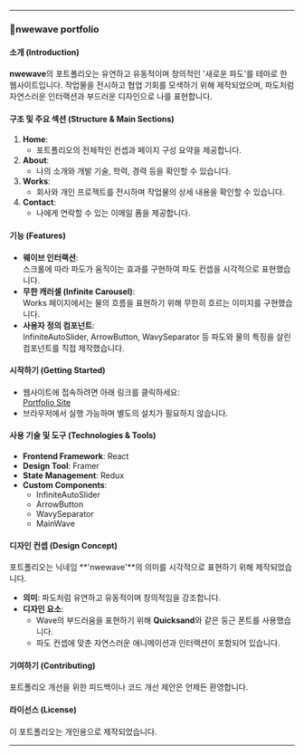 

---

### 🌊nwewave portfolio

#### **소개 (Introduction)**  
**nwewave**의 포트폴리오는 유연하고 유동적이며 창의적인 '새로운 파도'를 테마로 한 웹사이트입니다. 작업물을 전시하고 협업 기회를 모색하기 위해 제작되었으며, 파도처럼 자연스러운 인터랙션과 부드러운 디자인으로 나를 표현합니다.

#### **구조 및 주요 섹션 (Structure & Main Sections)**  
1. **Home**:  
   - 포트폴리오의 전체적인 컨셉과 페이지 구성 요약을 제공합니다.  
2. **About**:  
   - 나의 소개와 개발 기술, 학력, 경력 등을 확인할 수 있습니다.  
3. **Works**:  
   - 회사와 개인 프로젝트를 전시하며 작업물의 상세 내용을 확인할 수 있습니다.  
4. **Contact**:  
   - 나에게 연락할 수 있는 이메일 폼을 제공합니다.  

#### **기능 (Features)**  
- **웨이브 인터랙션**:  
  스크롤에 따라 파도가 움직이는 효과를 구현하여 파도 컨셉을 시각적으로 표현했습니다.  
- **무한 캐러셀 (Infinite Carousel)**:  
  Works 페이지에서는 물의 흐름을 표현하기 위해 무한히 흐르는 이미지를 구현했습니다.  
- **사용자 정의 컴포넌트**:  
  InfiniteAutoSlider, ArrowButton, WavySeparator 등 파도와 물의 특징을 살린 컴포넌트를 직접 제작했습니다.

#### **시작하기 (Getting Started)**  
- 웹사이트에 접속하려면 아래 링크를 클릭하세요:  
  [Portfolio Site](https://nwewave32.github.io/portfolio)  
- 브라우저에서 실행 가능하며 별도의 설치가 필요하지 않습니다.

#### **사용 기술 및 도구 (Technologies & Tools)**  
- **Frontend Framework**: React  
- **Design Tool**: Framer  
- **State Management**: Redux  
- **Custom Components**:  
  - InfiniteAutoSlider  
  - ArrowButton  
  - WavySeparator
  - MainWave

#### **디자인 컨셉 (Design Concept)**  
포트폴리오는 닉네임 **'nwewave'**의 의미를 시각적으로 표현하기 위해 제작되었습니다.  
- **의미**: 파도처럼 유연하고 유동적이며 창의적임을 강조합니다.  
- **디자인 요소**:  
  - Wave의 부드러움을 표현하기 위해 **Quicksand**와 같은 둥근 폰트를 사용했습니다.  
  - 파도 컨셉에 맞춘 자연스러운 애니메이션과 인터랙션이 포함되어 있습니다.  

#### **기여하기 (Contributing)**  
포트폴리오 개선을 위한 피드백이나 코드 개선 제안은 언제든 환영합니다.  

#### **라이선스 (License)**  
이 포트폴리오는 개인용으로 제작되었습니다.

---
